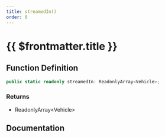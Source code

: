```yaml
---
title: streamedIn()
order: 0
---
```


# {{ $frontmatter.title }}

<!--@include: ./streamedIn_partial_header.md-->

## Function Definition

```ts
public static readonly streamedIn: ReadonlyArray<Vehicle>;
```

### Returns

* ReadonlyArray\<Vehicle\>

## Documentation

<!--@include: ./streamedIn_partial_footer.md-->
